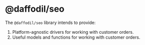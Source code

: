 # @daffodil/seo

The `@daffodil/seo` library intends to provide:

1. Platform-agnostic drivers for working with customer orders.
2. Useful models and functions for working with customer orders.

